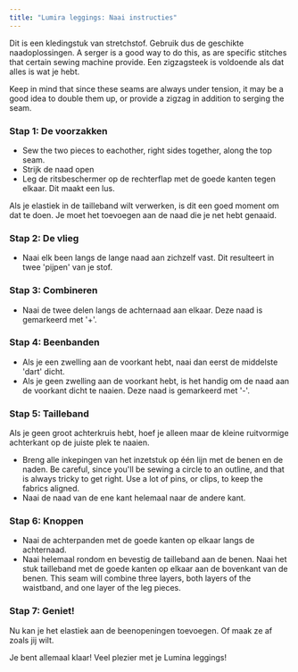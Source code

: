 ```yaml
---
title: "Lumira leggings: Naai instructies"
---
```


<Note>

Dit is een kledingstuk van stretchstof. Gebruik dus de geschikte naadoplossingen. A serger is a good way to do this, as
are specific stitches that certain sewing machine provide. Een zigzagsteek is voldoende als dat alles is wat je hebt.

Keep in mind that since these seams are always under tension, it may be a good idea to double them up, or
provide a zigzag in addition to serging the seam.

</Note>

### Stap 1: De voorzakken

- Sew the two pieces to eachother, right sides together, along the top seam.
- Strijk de naad open
- Leg de ritsbeschermer op de rechterflap met de goede kanten tegen elkaar. Dit maakt een lus.

<Note>
Als je elastiek in de tailleband wilt verwerken, is dit een goed moment om dat te doen. Je moet
het toevoegen aan de naad die je net hebt genaaid.
</Note>

### Stap 2: De vlieg

- Naai elk been langs de lange naad aan zichzelf vast. Dit resulteert in twee 'pijpen' van je stof.

### Stap 3: Combineren

- Naai de twee delen langs de achternaad aan elkaar. Deze naad is gemarkeerd met '+'.

### Stap 4: Beenbanden

- Als je een zwelling aan de voorkant hebt, naai dan eerst de middelste 'dart' dicht.
- Als je geen zwelling aan de voorkant hebt, is het handig om de naad aan de voorkant dicht te naaien. Deze naad is gemarkeerd met '-'.

### Stap 5: Tailleband

<Note>
Als je geen groot achterkruis hebt, hoef je alleen maar de kleine ruitvormige achterkant
op de juiste plek te naaien.
</Note>

- Breng alle inkepingen van het inzetstuk op één lijn met de benen en de naden. Be careful, since you'll be sewing a circle
  to an outline, and that is always tricky to get right. Use a lot of pins, or clips, to keep the fabrics
  aligned.
- Naai de naad van de ene kant helemaal naar de andere kant.

### Stap 6: Knoppen

- Naai de achterpanden met de goede kanten op elkaar langs de achternaad.
- Naai helemaal rondom en bevestig de tailleband aan de benen. Naai het stuk tailleband met de goede kanten op elkaar aan de bovenkant van de benen. This seam will combine three layers, both layers of the waistband, and one layer of the leg
  pieces.

### Stap 7: Geniet!

Nu kan je het elastiek aan de beenopeningen toevoegen. Of maak ze af zoals jij wilt.

Je bent allemaal klaar! Veel plezier met je Lumina leggings!
